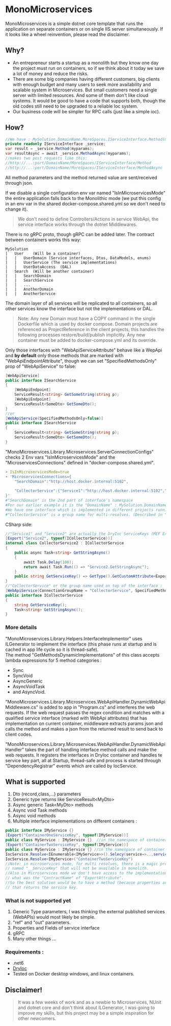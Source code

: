 # MonoMicroservices

MonoMicroservices is a simple dotnet core template that runs the application on separate containers or on single IIS server simultaneously. If it looks like a wheel reinvention, please read the disclaimer.

## Why?

- An entrepreneur starts a startup as a monolith but they know one day the project must run on containers, so if we think about it today we save a lot of money and reduce the risks.
- There are some big companies having different customers, big clients with enough budget and many users to seek more availability and scalable system in Microservices. But small customers need a single server with limited resources. And some of them don't like cloud systems. It would be good to have a code that supports both, though the old codes still need to be upgraded to a reliable Ioc system.
- Our business code will be simpler for RPC calls (just like a simple ioc).

## How?
```cs
//We have : MySolution.DomainName.MoreSpaces.IServiceInterface.Method(myparams)
private readonly IServiceInterface _service;
var result = _service.Method(myparams);
var resultAsync = await _service.MethodAsync(myparams);
//makes two post requests like this:
//http://...:port/DomainName/MoreSpaces/IServiceInterface/Method
//http://...:port/DomainName/MoreSpaces/IServiceInterface/MethodAsync
```
All method parameters and the method returned value are sent/received through json.

If we disable a single configuration env var named "IsInMicroservicesMode" the entire application falls back to the Monolithic mode (we put this config in an env var in the shared docker-compose.shared.yml so we don't need to change it).

 > We don't need to define Controllers/Actions in service WebApi, the service interface works through the dotnet Middlewares.

There is no gRPC proto, though gRPC can be added later. The contract between containers works this way:

	MySolution
	|	User	(Will be a container)
	|	|	UserDomain (Service interfaces, Dtos, DataModels, enums)
	|	|	UserService (The service implementations)
	|	|	UserDataAccess	(DAL)
	|	Search	(Will be another container)
	|	|	SearchDomain
	|	|	SearchService
	|	|	...
	|	|	AnotherDomain
	|	|	AnotherService

The domain layer of all services will be replicated to all containers, so all other services know the interface but not the implementations or DAL.

 > Note: Any new Domain must have a COPY command in the single Dockerfile which is used by docker compose. Domain projects are referenced as ProjectReference in the client projects, this handles the following processes restore/build/publish implicitly. Any new container must be added to docker-compose.yml and its override.

Only those interfaces with "WebApiServiceAttribute" behave like a WepApi and <b>by default</b> only those methods that are marked with "WebApiEndpointAttribute", though we can set "SpecifiedMethodsOnly" prop of "WebApiService" to false:
```cs
[WebApiService]
public interface ISearchService
{
	[WebApiEndpoint]
	ServiceResult<string> GetSomeString(string p);
	[WebApiEndpoint]
	ServiceResult<SomeDto> GetSomeDto();
}
//or
[WebApiService(SpecifiedMethodsOnly=false)]
public interface ISearchService
{
	ServiceResult<string> GetSomeString(string p);
	ServiceResult<SomeDto> GetSomeDto();
}

```

"MonoMicroservices.Library.Microservices.ServerConnectionConfigs" checks 2 Env vars "IsInMicroservicesMode" and the "MicroservicesConnections" defined in "docker-compose.shared.yml".<br/>
```yml
- IsInMicroservicesMode=true
- 'MicroservicesConnections={
	"SearchDomain":"http://host.docker.internal:5102",
	
	"CollectorService":{"Service1":"http://host.docker.internal:5102","Service2":"http://host.docker.internal:5102"}
}'
#"SearchDomain" is the 2nd part of interface's namespace 
#For our earlier example it is the "DomainName" : MySolution.DomainName.MoreSpaces.IServiceInterface.Method(myparams)
#We have one interface which is implemented in different projects running on different containers.
#"CollectorService" is a group name for multi-resolves. (Described in "CSharp side")
```
CSharp side:
```cs
//"Service1" and "Service2" are actually the DryIoc ServiceKeys (MEF Export ContractNames) used on top of implementations :
[Export("Service2", typeof(ICollectorService))]
internal class CollectorService2 : ICollectorService
{
	public async Task<string> GetStringAsync()
	{
		await Task.Delay(100);
		return await Task.Run(() => "Service2.GetStringAsync");
	}
	public string GetServiceKey() => GetType().GetCustomAttribute<ExportAttribute>()?.ContractName ?? "";
}
//"CollectorService" or the group name used on top of the interface :
[WebApiService(ConnectionGroupName = "CollectorService", SpecifiedMethodsOnly = false)]
public interface ICollectorService
{
	string GetServiceKey();
	Task<string> GetStringAsync();
}
```

### More details
"MonoMicroservices.Library.Helpers.InterfaceImplementor" uses ILGenerator to implement the interface (this phase runs at startup and is cached in app life cycle so it is thread-safe).<br>
The method "GetMethodsDynamicImplementations" of this class accepts lambda expressions for 5 method categories :
- Sync
- SyncVoid
- AsyncGeneric
- AsyncVoidTask
- and AsyncVoid.

"MonoMicroservices.Library.Microservices.WebApiHandler.DynamicWebApiMiddleware.cs" is added to app in "Program.cs" and interferes the web requests.
If the web request passes the regex condition and matches with a qualified service interface (marked with WebApi attributes) that has implementation on current container,
middleware extracts params json and calls the method and makes a json from the returned result to send back to client codes.

"MonoMicroservices.Library.Microservices.WebApiHandler.DynamicWebApiHandler" takes the part of handling interface method calls and make the web requests.
It registers the interfaces in DryIoc container and handles te service key part, all at Startup, thread-safe and process is started through "DependencyRegistrar" events which are called by IocService.

## What is supported
 1. Dto (record,class,...) parameters
 2. Generic type returns like ServiceResult&lt;MyDto&gt;
 3. Async generic Task&lt;MyDto&gt; methods
 4. Async void Task methods
 5. Async void methods
 6. Multiple interface implementations on different containers :<br>	
```cs
public interface IMyService {}
[Export("ContainerOneServiceKey", typeof(IMyService))]
public class MyService : IMyService {}	//in the namespace of container one
[Export("ContainerTwoServiceKey", typeof(IMyService))]
public class MyService : IMyService {} //in the namespace of container two
IocService.Resolve<IEnumerable<IMyService>>().Selecy(service=>...service.__ServiceKey...);
IocService.Resolve<IMyService>("ContainerTwoServiceKey")
//Note: in microservices mode, for multi resolves, there is a magic property in service
// named "__ServiceKey" that will not be available in monolith.
//Also in Microservices mode we don't have access to the implementation to know
// what was the "ContractName" of "ExportAttribute".
//So the best solution would be to have a method (because properties are not supported yet)
// that returns the service key.
```

### What is not supported yet
 1. Generic Type parameters, I was thinking the external published services (WebAPIs) would most likely be simple.
 2. "ref" and "out" parameters.
 3. Properties and Fields of service interface
 4. gRPC
 5. Many other things ...

### Requirements :
- .net6
- [DryIoc](https://github.com/dadhi/DryIoc)
- Tested on Docker desktop windows, and linux containers.

## Disclaimer!
 > It was a few weeks of work and as a newbie to Microservices, NUnit and dotnet core and don't think about ILGenerator,
 I was going to improve my skills, but this project may be a simple inspiration for other newcomers.
